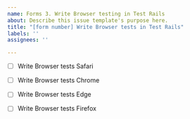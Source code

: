 ```yaml
---
name: Forms 3. Write Browser testing in Test Rails
about: Describe this issue template's purpose here.
title: "[form number] Write Browser tests in Test Rails"
labels: ''
assignees: ''

---
```


- [ ] Write Browser tests Safari

- [ ] Write Browser tests Chrome

- [ ] Write Browser tests Edge

- [ ] Write Browser tests Firefox
